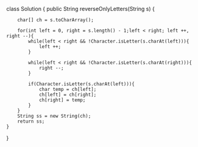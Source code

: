 class Solution {
    public String reverseOnlyLetters(String s) {
        
        char[] ch = s.toCharArray();
        
        for(int left = 0, right = s.length() - 1;left < right; left ++, right --){
            while(left < right && !Character.isLetter(s.charAt(left))){
                left ++;
            }
            
            while(left < right && !Character.isLetter(s.charAt(right))){
                right --;
            }
            
            if(Character.isLetter(s.charAt(left))){
                char temp = ch[left];
                ch[left] = ch[right];
                ch[right] = temp;
            }
        }
        String ss = new String(ch);
        return ss;
    }
}